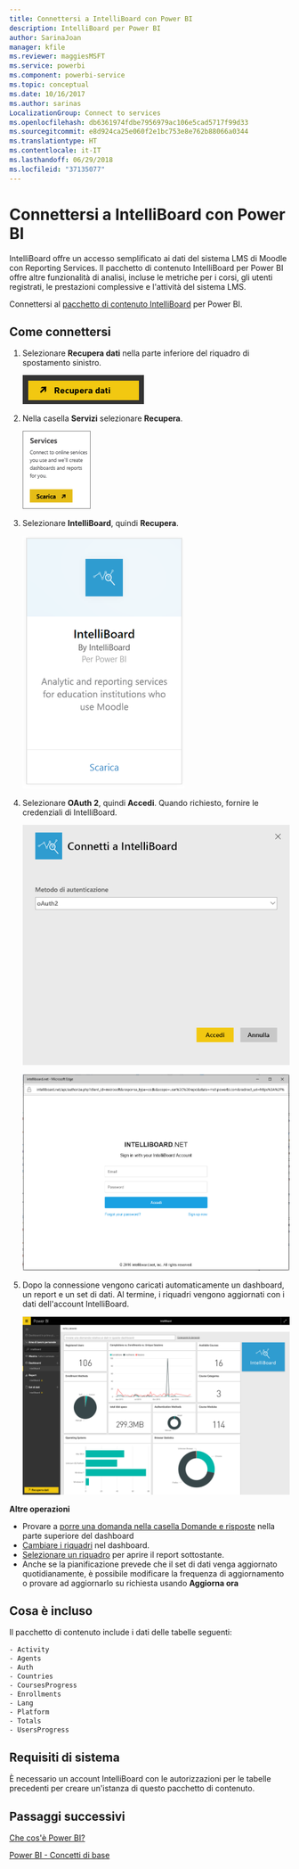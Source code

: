```yaml
---
title: Connettersi a IntelliBoard con Power BI
description: IntelliBoard per Power BI
author: SarinaJoan
manager: kfile
ms.reviewer: maggiesMSFT
ms.service: powerbi
ms.component: powerbi-service
ms.topic: conceptual
ms.date: 10/16/2017
ms.author: sarinas
LocalizationGroup: Connect to services
ms.openlocfilehash: db6361974fdbe7956979ac106e5cad5717f99d33
ms.sourcegitcommit: e8d924ca25e060f2e1bc753e8e762b88066a0344
ms.translationtype: HT
ms.contentlocale: it-IT
ms.lasthandoff: 06/29/2018
ms.locfileid: "37135077"
---
```

# <a name="connect-to-intelliboard-with-power-bi"></a>Connettersi a IntelliBoard con Power BI
IntelliBoard offre un accesso semplificato ai dati del sistema LMS di Moodle con Reporting Services. Il pacchetto di contenuto IntelliBoard per Power BI offre altre funzionalità di analisi, incluse le metriche per i corsi, gli utenti registrati, le prestazioni complessive e l'attività del sistema LMS.

Connettersi al [pacchetto di contenuto IntelliBoard](https://app.powerbi.com/getdata/services/intelliboard) per Power BI.

## <a name="how-to-connect"></a>Come connettersi
1. Selezionare **Recupera dati** nella parte inferiore del riquadro di spostamento sinistro.  
   
    ![](media/service-connect-to-intelliboard/getdata.png)
2. Nella casella **Servizi** selezionare **Recupera**.  
   
    ![](media/service-connect-to-intelliboard/services.png)
3. Selezionare **IntelliBoard**, quindi **Recupera**.  
   
    ![](media/service-connect-to-intelliboard/intelliboard.png)
4. Selezionare **OAuth 2**, quindi **Accedi**. Quando richiesto, fornire le credenziali di IntelliBoard.
   
    ![](media/service-connect-to-intelliboard/creds.png)
   
    ![](media/service-connect-to-intelliboard/creds2.png)
5. Dopo la connessione vengono caricati automaticamente un dashboard, un report e un set di dati. Al termine, i riquadri vengono aggiornati con i dati dell'account IntelliBoard.
   
    ![](media/service-connect-to-intelliboard/dashboard.png)

**Altre operazioni**

* Provare a [porre una domanda nella casella Domande e risposte](power-bi-q-and-a.md) nella parte superiore del dashboard
* [Cambiare i riquadri](service-dashboard-edit-tile.md) nel dashboard.
* [Selezionare un riquadro](service-dashboard-tiles.md) per aprire il report sottostante.
* Anche se la pianificazione prevede che il set di dati venga aggiornato quotidianamente, è possibile modificare la frequenza di aggiornamento o provare ad aggiornarlo su richiesta usando **Aggiorna ora**

## <a name="whats-included"></a>Cosa è incluso
Il pacchetto di contenuto include i dati delle tabelle seguenti:  

    - Activity  
    - Agents  
    - Auth  
    - Countries  
    - CoursesProgress  
    - Enrollments
    - Lang  
    - Platform  
    - Totals  
    - UsersProgress    

## <a name="system-requirements"></a>Requisiti di sistema
È necessario un account IntelliBoard con le autorizzazioni per le tabelle precedenti per creare un'istanza di questo pacchetto di contenuto.

## <a name="next-steps"></a>Passaggi successivi
[Che cos'è Power BI?](power-bi-overview.md)

[Power BI - Concetti di base](service-basic-concepts.md)

